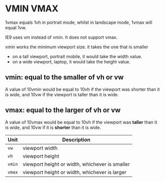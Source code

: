 # VMIN VMAX

1vmax equals 1vh in portrait mode, whilst in landscape mode, 1vmax will equal 1vw.

IE9 uses vm instead of vmin. It does not support vmax.

vmin works the minimum viewport size. it takes the one that is smaller

* on a tall viewport, portrait mobile, it would take the width value.
* on a wide viewport, laptop, it would take the height value.

## vmin: equal to the smaller of vh or vw

A value of 10vmin would be equal to 10vh if the viewport was shorter than it is wide, and 10vw if the viewport is taller than it is wide.

## vmax: equal to the larger of vh or vw

A value of 10vmax would be equal to 10vh if the viewport was **taller** than it is wide, and 10vw if it is **shorter** than it is wide.

| Unit | Description |
| --- | --- |
| `vw` | viewport width |
| `vh` | viewport height |
| `vmin` | viewport height or width, whichever is smaller |
| `vmax` | viewport height or width, whichever is larger |

